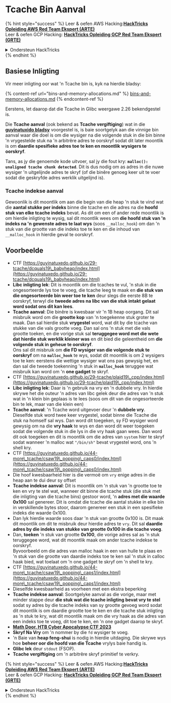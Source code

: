 # Tcache Bin Aanval

{% hint style="success" %}
Leer & oefen AWS Hacking:<img src="/.gitbook/assets/arte.png" alt="" data-size="line">[**HackTricks Opleiding AWS Red Team Ekspert (ARTE)**](https://training.hacktricks.xyz/courses/arte)<img src="/.gitbook/assets/arte.png" alt="" data-size="line">\
Leer & oefen GCP Hacking: <img src="/.gitbook/assets/grte.png" alt="" data-size="line">[**HackTricks Opleiding GCP Red Team Ekspert (GRTE)**<img src="/.gitbook/assets/grte.png" alt="" data-size="line">](https://training.hacktricks.xyz/courses/grte)

<details>

<summary>Ondersteun HackTricks</summary>

* Kyk na die [**subskripsie planne**](https://github.com/sponsors/carlospolop)!
* **Sluit aan by die** 💬 [**Discord groep**](https://discord.gg/hRep4RUj7f) of die [**telegram groep**](https://t.me/peass) of **volg** ons op **Twitter** 🐦 [**@hacktricks\_live**](https://twitter.com/hacktricks\_live)**.**
* **Deel hacking truuks deur PRs in te dien na die** [**HackTricks**](https://github.com/carlospolop/hacktricks) en [**HackTricks Cloud**](https://github.com/carlospolop/hacktricks-cloud) github repos.

</details>
{% endhint %}

## Basiese Inligting

Vir meer inligting oor wat 'n Tcache bin is, kyk na hierdie bladsy:

{% content-ref url="bins-and-memory-allocations.md" %}
[bins-and-memory-allocations.md](bins-and-memory-allocations.md)
{% endcontent-ref %}

Eerstens, let daarop dat die Tcache in Glibc weergawe 2.26 bekendgestel is.

Die **Tcache aanval** (ook bekend as **Tcache vergiftiging**) wat in die [**guyinatuxido bladsy**](https://guyinatuxedo.github.io/29-tcache/tcache\_explanation/index.html) voorgestel is, is baie soortgelyk aan die vinnige bin aanval waar die doel is om die wysiger na die volgende stuk in die bin binne 'n vrygestelde stuk na 'n arbitrêre adres te oorskryf sodat dit later moontlik is om **daardie spesifieke adres toe te ken en moontlik wysigers te oorskryf**.

Tans, as jy die genoemde kode uitvoer, sal jy die fout kry: **`malloc(): unaligned tcache chunk detected`**. Dit is dus nodig om as adres in die nuwe wysiger 'n uitgelijnde adres te skryf (of die binêre genoeg keer uit te voer sodat die geskryfde adres werklik uitgelijnd is).

### Tcache indekse aanval

Gewoonlik is dit moontlik om aan die begin van die heap 'n stuk te vind wat die **aantal stukke per indeks** binne die tcache en die adres na die **hoofd stuk van elke tcache indeks** bevat. As dit om een of ander rede moontlik is om hierdie inligting te wysig, sal dit moontlik wees om **die hoofd stuk van 'n indeks na 'n gewenste adres te laat wys** (soos `__malloc_hook`) om dan 'n stuk van die grootte van die indeks toe te ken en die inhoud van `__malloc_hook` in hierdie geval te oorskryf.

## Voorbeelde

* CTF [https://guyinatuxedo.github.io/29-tcache/dcquals19\_babyheap/index.html](https://guyinatuxedo.github.io/29-tcache/dcquals19\_babyheap/index.html)
* **Libc inligting lek**: Dit is moontlik om die tcaches te vul, 'n stuk in die ongesorteerde lys toe te voeg, die tcache leeg te maak en **die stuk van die ongesorteerde bin weer toe te ken** deur slegs die eerste 8B te oorskryf, terwyl die **tweede adres na libc van die stuk intakt gelaat word sodat ons dit kan lees**.
* **Tcache aanval**: Die binêre is kwesbaar vir 'n 1B heap oorgang. Dit sal misbruik word om die **grootte kop** van 'n toegekenne stuk groter te maak. Dan sal hierdie stuk **vrygestel** word, wat dit by die tcache van stukke van die vals grootte voeg. Dan sal ons 'n stuk met die vals grootte toeken, en die vorige stuk sal **teruggegee word met die wete dat hierdie stuk werklik kleiner was** en dit bied die geleentheid om **die volgende stuk in geheue te oorskryf**.\
Ons sal dit misbruik om **die FD wysiger van die volgende stuk te oorskryf** om na **`malloc_hook`** te wys, sodat dit moontlik is om 2 wysigers toe te ken: eerstens die wettige wysiger wat ons pas gewysig het, en dan sal die tweede toekenning 'n stuk in **`malloc_hook`** teruggee wat misbruik kan word om 'n **one gadget** te skryf.
* CTF [https://guyinatuxedo.github.io/29-tcache/plaid19\_cpp/index.html](https://guyinatuxedo.github.io/29-tcache/plaid19\_cpp/index.html)
* **Libc inligting lek**: Daar is 'n gebruik na vry en 'n dubbele vry. In hierdie skrywe het die outeur 'n adres van libc gelek deur die adres van 'n stuk wat in 'n klein bin geplaas is te lees (soos om dit van die ongesorteerde bin te lek, maar van die klein een)
* **Tcache aanval**: 'n Tcache word uitgevoer deur 'n **dubbele vry**. Dieselfde stuk word twee keer vrygestel, sodat binne die Tcache die stuk na homself sal wys. Dan word dit toegeken, sy FD wysiger word gewysig om na die **vry haak** te wys en dan word dit weer toegeken sodat die volgende stuk in die lys in die vry haak gaan wees. Dan word dit ook toegeken en dit is moontlik om die adres van `system` hier te skryf sodat wanneer 'n malloc wat `"/bin/sh"` bevat vrygestel word, ons 'n shell kry.
* CTF [https://guyinatuxedo.github.io/44-more\_tcache/csaw19\_popping\_caps0/index.html](https://guyinatuxedo.github.io/44-more\_tcache/csaw19\_popping\_caps0/index.html)
* Die hoof kwesbaarheid hier is die vermoë om `vry` enige adres in die heap aan te dui deur sy offset
* **Tcache indekse aanval**: Dit is moontlik om 'n stuk van 'n grootte toe te ken en vry te stel wat, wanneer dit binne die tcache stuk (die stuk met die inligting van die tcache bins) gestoor word, 'n **adres met die waarde 0x100** sal genereer. Dit is omdat die tcache die aantal stukke in elke bin in verskillende bytes stoor, daarom genereer een stuk in een spesifieke indeks die waarde 0x100.
* Dan lyk hierdie waarde soos daar 'n stuk van grootte 0x100 is. Dit maak dit moontlik om dit te misbruik deur hierdie adres te `vry`. Dit sal **daardie adres by die indeks van stukke van grootte 0x100 in die tcache voeg**.
* Dan, **toeken** 'n stuk van grootte **0x100**, die vorige adres sal as 'n stuk teruggegee word, wat dit moontlik maak om ander tcache indekse te oorskryf.\
Byvoorbeeld om die adres van malloc haak in een van hulle te plaas en 'n stuk van die grootte van daardie indeks toe te ken sal 'n stuk in calloc haak bied, wat toelaat om 'n one gadget te skryf om 'n shell te kry.
* CTF [https://guyinatuxedo.github.io/44-more\_tcache/csaw19\_popping\_caps1/index.html](https://guyinatuxedo.github.io/44-more\_tcache/csaw19\_popping\_caps1/index.html)
* Dieselfde kwesbaarheid as voorheen met een ekstra beperking
* **Tcache indekse aanval**: Soortgelyke aanval as die vorige, maar met minder stappe deur **die stuk wat die tcache inligting bevat vry te stel** sodat sy adres by die tcache indeks van sy grootte gevoeg word sodat dit moontlik is om daardie grootte toe te ken en die tcache stuk inligting as 'n stuk te kry, wat dit moontlik maak om die vry haak as die adres van een indeks toe te voeg, dit toe te ken, en 'n one gadget daarop te skryf.
* [**Math Door. HTB Cyber Apocalypse CTF 2023**](https://7rocky.github.io/en/ctf/other/htb-cyber-apocalypse/math-door/)
* **Skryf Na Vry** om 'n nommer by die `fd` wysiger te voeg.
* 'n Baie van **heap feng-shui** is nodig in hierdie uitdaging. Die skrywe wys hoe **beheer oor die hoofd van die Tcache** vrylys baie handig is.
* **Glibc lek** deur `stdout` (FSOP).
* **Tcache vergiftiging** om 'n arbitrêre skryf primitief te verkry.

{% hint style="success" %}
Leer & oefen AWS Hacking:<img src="/.gitbook/assets/arte.png" alt="" data-size="line">[**HackTricks Opleiding AWS Red Team Ekspert (ARTE)**](https://training.hacktricks.xyz/courses/arte)<img src="/.gitbook/assets/arte.png" alt="" data-size="line">\
Leer & oefen GCP Hacking: <img src="/.gitbook/assets/grte.png" alt="" data-size="line">[**HackTricks Opleiding GCP Red Team Ekspert (GRTE)**<img src="/.gitbook/assets/grte.png" alt="" data-size="line">](https://training.hacktricks.xyz/courses/grte)

<details>

<summary>Ondersteun HackTricks</summary>

* Kyk na die [**subskripsie planne**](https://github.com/sponsors/carlospolop)!
* **Sluit aan by die** 💬 [**Discord groep**](https://discord.gg/hRep4RUj7f) of die [**telegram groep**](https://t.me/peass) of **volg** ons op **Twitter** 🐦 [**@hacktricks\_live**](https://twitter.com/hacktricks\_live)**.**
* **Deel hacking truuks deur PRs in te dien na die** [**HackTricks**](https://github.com/carlospolop/hacktricks) en [**HackTricks Cloud**](https://github.com/carlospolop/hacktricks-cloud) github repos.

</details>
{% endhint %}
